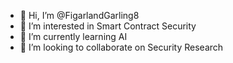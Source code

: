 - 👋 Hi, I’m @FigarlandGarling8
- 👀 I’m interested in Smart Contract Security
- 🌱 I’m currently learning AI
- 💞️ I’m looking to collaborate on Security Research

